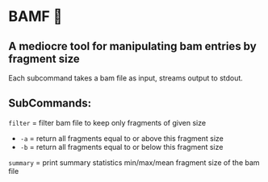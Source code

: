 # BAMF 🦀
## A mediocre tool for manipulating bam entries by fragment size 

Each subcommand takes a bam file as input, streams output to stdout.

## SubCommands:
`filter` = filter bam file to keep only fragments of given size
 - `-a` = return all fragments equal to or above this fragment size
 - `-b` = return all fragments equal to or below this fragment size
 
`summary` = print summary statistics min/max/mean fragment size of the bam file

